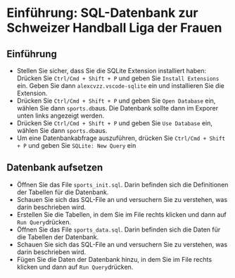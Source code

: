 # Einführung: SQL-Datenbank zur Schweizer Handball Liga der Frauen

## Einführung
* Stellen Sie sicher, dass Sie die SQLite Extension installiert haben: Drücken Sie `Ctrl/Cmd + Shift + P` und geben Sie `Install Extensions` ein. Geben Sie dann `alexcvzz.vscode-sqlite` ein und installieren Sie die Extension.
* Drücken Sie `Ctrl/Cmd + Shift + P` und geben Sie `Open Database` ein, wählen Sie dann `sports.db`aus. Die Datenbank sollte dann im Exporer unten links angezeigt werden.
* Drücken Sie `Ctrl/Cmd + Shift + P` und geben Sie `Use Database` ein, wählen Sie dann `sports.db`aus. 
* Um eine Datenbankabfrage auszuführen, drücken Sie `Ctrl/Cmd + Shift + P` und geben Sie `SQLite: New Query` ein

## Datenbank aufsetzen

* Öffnen Sie das File `sports_init.sql`. Darin befinden sich die Definitionen der Tabellen für die Datenbank.
* Schauen Sie sich das SQL-File an und versuchern Sie zu verstehen, was darin beschrieben wird.
* Erstellen Sie die Tabellen, in dem Sie im File rechts klicken und dann auf `Run Query`drücken.
* Öffnen Sie das File `sports_data.sql`. Darin befinden sich die Daten für die Tabellen der Datenbank.
* Schauen Sie sich das SQL-File an und versuchern Sie zu verstehen, was darin beschrieben wird.
* Fügen Sie die Daten der Datenbank hinzu, in dem Sie im File rechts klicken und dann auf `Run Query`drücken.